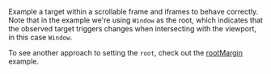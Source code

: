 Example a target within a scrollable frame and iframes to behave correctly. Note
that in the example we're using `Window` as the root, which indicates that the
observed target triggers changes when intersecting with the viewport, in this
case `Window`.

To see another approach to setting the `root`, check out the
[rootMargin](https://researchgate.github.io/react-intersection-observer/?selectedKind=Examples&selectedStory=Margin)
example.
